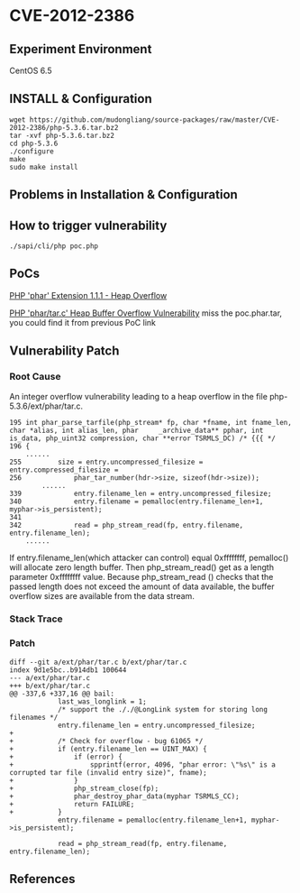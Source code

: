 # CVE-2012-2386

## Experiment Environment

CentOS 6.5

## INSTALL & Configuration

```
wget https://github.com/mudongliang/source-packages/raw/master/CVE-2012-2386/php-5.3.6.tar.bz2
tar -xvf php-5.3.6.tar.bz2
cd php-5.3.6
./configure
make
sudo make install
```

## Problems in Installation & Configuration


## How to trigger vulnerability

```
./sapi/cli/php poc.php
```

## PoCs

[PHP 'phar' Extension 1.1.1 - Heap Overflow](https://www.exploit-db.com/exploits/17201/)

[PHP 'phar/tar.c' Heap Buffer Overflow Vulnerability](https://www.securityfocus.com/bid/47545/exploit) miss the poc.phar.tar, you could find it from previous PoC link

## Vulnerability Patch

### Root Cause

An integer overflow vulnerability leading to a heap overflow in the file php-5.3.6/ext/phar/tar.c.

```
195 int phar_parse_tarfile(php_stream* fp, char *fname, int fname_len, char *alias, int alias_len, phar     _archive_data** pphar, int is_data, php_uint32 compression, char **error TSRMLS_DC) /* {{{ */
196 {
	......
255         size = entry.uncompressed_filesize = entry.compressed_filesize =
256             phar_tar_number(hdr->size, sizeof(hdr->size));
        ......
339             entry.filename_len = entry.uncompressed_filesize;
340             entry.filename = pemalloc(entry.filename_len+1, myphar->is_persistent);
341 
342             read = php_stream_read(fp, entry.filename, entry.filename_len);
	......
```

If entry.filename_len(which attacker can control) equal 0xffffffff, pemalloc() will allocate zero length buffer. Then php_stream_read() get as a length parameter 0xffffffff value. Because php_stream_read () checks that the passed length does not exceed the amount of data available, the buffer overflow sizes are available from the data stream.

### Stack Trace

### Patch

```
diff --git a/ext/phar/tar.c b/ext/phar/tar.c
index 9d1e5bc..b914db1 100644
--- a/ext/phar/tar.c
+++ b/ext/phar/tar.c
@@ -337,6 +337,16 @@ bail:
 			last_was_longlink = 1;
 			/* support the ././@LongLink system for storing long filenames */
 			entry.filename_len = entry.uncompressed_filesize;
+
+			/* Check for overflow - bug 61065 */
+			if (entry.filename_len == UINT_MAX) {
+				if (error) {
+					spprintf(error, 4096, "phar error: \"%s\" is a corrupted tar file (invalid entry size)", fname);
+				}
+				php_stream_close(fp);
+				phar_destroy_phar_data(myphar TSRMLS_CC);
+				return FAILURE;
+			}
 			entry.filename = pemalloc(entry.filename_len+1, myphar->is_persistent);
 
 			read = php_stream_read(fp, entry.filename, entry.filename_len);
```

## References

